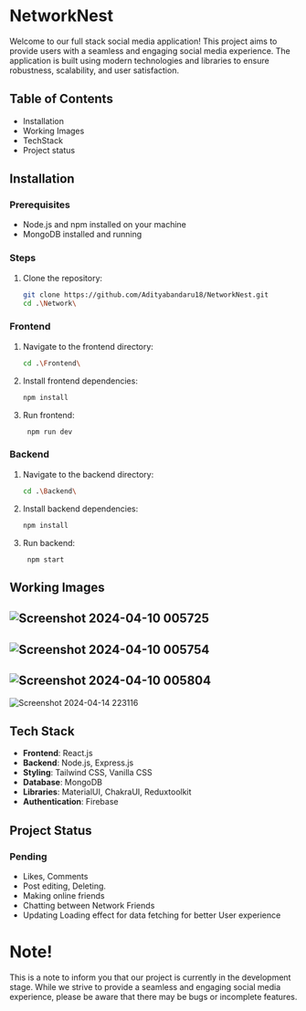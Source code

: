 # NetworkNest

Welcome to our full stack social media application! This project aims to provide users with a seamless and engaging social media experience. The application is built using modern technologies and libraries to ensure robustness, scalability, and user satisfaction.

## Table of Contents

- Installation
- Working Images
- TechStack
- Project status

## Installation

### Prerequisites
- Node.js and npm installed on your machine
- MongoDB installed and running

### Steps
1. Clone the repository:
   ```bash
   git clone https://github.com/Adityabandaru18/NetworkNest.git
   cd .\Network\
   ```
### Frontend

1. Navigate to the frontend directory:
    ```bash
   cd .\Frontend\

    ```
2. Install frontend dependencies:
    ```bash
   npm install
   ```
3. Run frontend:
    ```
     npm run dev
    ```

 ### Backend
1. Navigate to the backend directory:
    ```bash
    cd .\Backend\

    ```
2. Install backend dependencies:
    ```bash
   npm install
   ```
3. Run backend:
    ```
     npm start
    ```

## Working Images
![Screenshot 2024-04-10 005725](https://github.com/Adityabandaru18/NetworkNest/assets/127210540/9a7e7380-4de8-4fbe-b2d6-b84e93adef50)
---

![Screenshot 2024-04-10 005754](https://github.com/Adityabandaru18/NetworkNest/assets/127210540/f4f1bf52-721c-40a1-ae23-a3deb347e33f)
---

![Screenshot 2024-04-10 005804](https://github.com/Adityabandaru18/NetworkNest/assets/127210540/9f00a363-df5d-4d87-980b-55049f345e36)
---

![Screenshot 2024-04-14 223116](https://github.com/Adityabandaru18/NetworkNest/assets/127210540/ca093104-369d-4ced-9e4c-dbb8f28f84b7)


## Tech Stack

- **Frontend**: React.js
- **Backend**: Node.js, Express.js
- **Styling**: Tailwind CSS, Vanilla CSS
- **Database**: MongoDB
- **Libraries**: MaterialUI, ChakraUI, Reduxtoolkit
- **Authentication**: Firebase

## Project Status

### Pending
- Likes, Comments
- Post editing, Deleting.
- Making online friends
- Chatting between Network Friends
- Updating Loading effect for data fetching for better User experience

# Note!

This is a note to inform you that our project is currently in the development stage. While we strive to provide a seamless and engaging social media experience, please be aware that there may be bugs or incomplete features.
